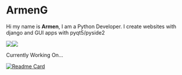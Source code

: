 <h1> ArmenG </h1>

Hi my name is <b>Armen</b>, I am a Python Developer.
I create websites with django and GUI apps with pyqt5/pyside2

<img src="https://github-readme-stats.vercel.app/api?username=ArmenG888&&layout=compact&count_private=true&show_icons=true&theme=radical&hide_border=true"/><img src="https://github-readme-stats.vercel.app/api/top-langs/?username=ArmenG888&theme=radical&hide_border=true"/>

Currently Working On...

[![Readme Card](https://github-readme-stats.vercel.app/api/pin/?username=ArmenG888&repo=PyInsta&theme=radical&hide_border=True)](https://github.com/ArmenG888/PyInsta)
